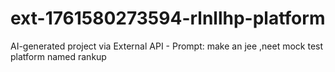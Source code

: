 # ext-1761580273594-rlnllhp-platform
AI-generated project via External API - Prompt: make an jee ,neet mock test platform named rankup
